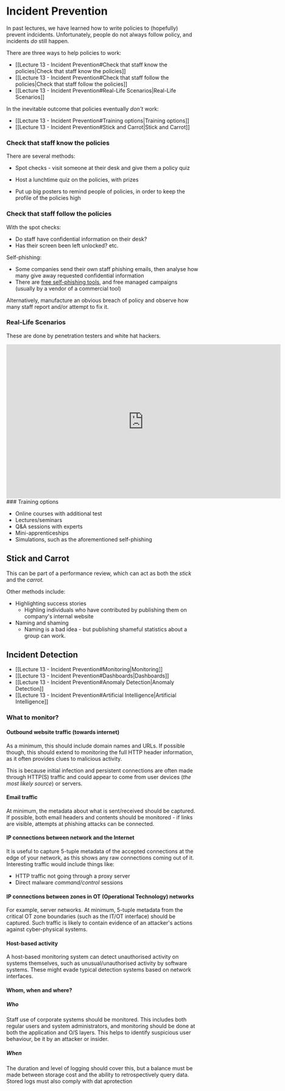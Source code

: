 # Incident Prevention

In past lectures, we have learned how to write policies to (hopefully) prevent indcidents. Unfortunately, people do not always follow policy, and incidents *do* still happen.

There are three ways to help policies to work:
- [[Lecture 13 - Incident Prevention#Check that staff know the policies|Check that staff know the policies]]
- [[Lecture 13 - Incident Prevention#Check that staff follow the policies|Check that staff follow the policies]]
- [[Lecture 13 - Incident Prevention#Real-Life Scenarios|Real-Life Scenarios]]

In the inevitable outcome that policies eventually *don't* work:

- [[Lecture 13 - Incident Prevention#Training options|Training options]]
- [[Lecture 13 - Incident Prevention#Stick and Carrot|Stick and Carrot]]

### Check that staff know the policies

There are several methods:

- Spot checks - visit someone at their desk and give them a policy quiz

- Host a lunchtime quiz on the policies, with prizes

- Put up big posters to remind people of policies, in order to keep the profile of the policies high

### Check that staff follow the policies

With the spot checks:
- Do staff have confidential information on their desk?
- Has their screen been left unlocked? etc.

Self-phishing:
- Some companies send their own staff phishing emails, then analyse how many give away requested confidential information
- There are [free self-phishing tools](https://resources.infosecinstitute.com/top-9-free-phishing-simulators/#gref), and free managed campaigns (usually by a vendor of a commercial tool)

Alternatively, manufacture an obvious breach of policy and observe how many staff report and/or attempt to fix it.

### Real-Life Scenarios

These are done by penetration testers and white hat hackers.
<iframe width="720" height="405" src="https://www.youtube.com/embed/QMAJ4bVB3EI" title="YouTube video player" frameborder="0" allow="accelerometer; autoplay; clipboard-write; encrypted-media; gyroscope; picture-in-picture" allowfullscreen></iframe>
### Training options

- Online courses with additional test
- Lectures/seminars
- Q&A sessions with experts
- Mini-apprenticeships
- Simulations, such as the aforementioned self-phishing

## Stick and Carrot
This can be part of a performance review, which can act as both the *stick* and the *carrot.*

Other methods include:

- Highlighting success stories
	- Highling individuals who have contributed by publishing them on company's internal website
- Naming and shaming
	- Naming is a bad idea - but publishing shameful 
	statistics about a group can work.

## Incident Detection

- [[Lecture 13 - Incident Prevention#Monitoring|Monitoring]]
- [[Lecture 13 - Incident Prevention#Dashboards|Dashboards]]
- [[Lecture 13 - Incident Prevention#Anomaly Detection|Anomaly Detection]]
- [[Lecture 13 - Incident Prevention#Artificial Intelligence|Artificial Intelligence]]

### What to monitor?

#### Outbound website traffic (towards internet)

As a minimum, this should include domain names and URLs. If possible though, this should extend to monitoring the full HTTP header information, as it often provides clues to malicious activity.

This is because initial infection and persistent connections are often made through HTTP(S) traffic and could appear to come from user devices (*the most likely source*) or servers.

#### Email traffic

At minimum, the metadata about what is sent/received should be captured. If possible, both email headers and contents should be monitored - if links are visible, attempts at phishing attacks can be connected.

#### IP connections between network and the Internet

It is useful to capture 5-tuple metadata of the accepted connections at the edge of your network, as this shows any raw connections coming out of it. Interesting traffic would include things like:
- HTTP traffic not going through a proxy server
- Direct malware *command/control* sessions

#### IP connections between zones in OT (Operational Technology) networks

For example, server networks. At minimum, 5-tuple metadata from the critical OT zone boundaries (such as the IT/OT interface) should be captured. Such traffic is likely to contain evidence of an attacker's actions against cyber-physical systems.

#### Host-based activity

A host-based monitoring system can detect unauthorised activity on systems themselves, such as unusual/unauthorised activity by software systems. These might evade typical detection systems based on network interfaces.

#### Whom, when and where?

##### Who
Staff use of corporate systems should be monitored. This includes both regular users and system administrators, and monitoring should be done at both the application and O/S layers. This helps to identify suspicious user behaviour, be it by an attacker or insider.

##### When
The duration and level of logging should cover this, but a balance must be made between storage cost and the ability to retrospectively query data. Stored logs must also comply with dat aprotection 
